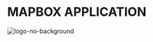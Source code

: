 # MAPBOX APPLICATION
![logo-no-background](https://user-images.githubusercontent.com/45468437/227206691-fe388078-efce-41f9-acef-e1e71e229d70.png)
